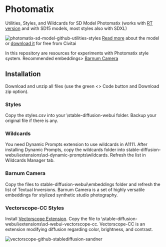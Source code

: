 # Photomatix
Utilities, Styles, and Wildcards for SD Model Photomatix (works with [RT version](https://sandner.art/tensorrt-200-speed-boost-with-a-catch-accelerating-neural-networks-for-image-generation-using-nvidia-technology/) and with SD15 models, most styles also with SDXL)

![photomatix-sd-model-github-utilities-styles](https://github.com/sandner-art/Photomatix/assets/134306627/72a177d3-8517-4b34-a112-29ceef4d8671)
[Read more](https://sandner.art/photomatix-unleashing-photorealism-in-ai-art-through-the-stable-diffusion-base-model/) about the model or [download it](https://civitai.com/models/106055) for free from Civitai

In this repository are resources for experiments with Photomatix style system.
Recommended embeddings> [Barnum Camera](https://civitai.com/models/116794?modelVersionId=126476)

## Installation
Download and unzip all files (use the green <> Code button and Download zip option).
### Styles
Copy the styles.csv into your \stable-diffusion-webui folder. Backup your original file if there is any.
### Wildcards
You need Dynamic Prompts extension to use wildcards in A1111. After installing Dynamic Prompts, copy the wildcards folder into stable-diffusion-webui\extensions\sd-dynamic-prompts\wildcards. Refresh the list in Wildcards Manager tab.
### Barnum Camera
Copy the files to stable-diffusion-webui\embeddings folder and refresh the list of Textual Inversions. Barnum Camera is a set of highly versatile embeddings for stylized synthetic studio photography.
### Vectorscope-CC Styles
Install [Vectorscope Extension](https://github.com/Haoming02/sd-webui-vectorscope-cc/tree/main). Copy the file to \stable-diffusion-webui\extensions\sd-webui-vectorscope-cc. Vectorscope-CC is an extension modifying diffusion regarding color, brightness, and contrast.

![vectorscope-github-stablediffusion-sandner](https://github.com/sandner-art/Photomatix/assets/134306627/5bd67e82-3667-4e7e-9591-029dfe80c8f1)
